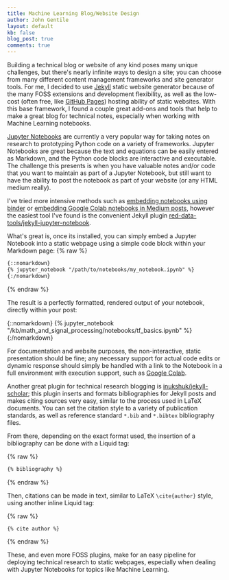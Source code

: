 ```yaml
---
title: Machine Learning Blog/Website Design
author: John Gentile
layout: default
kb: false
blog_post: true
comments: true
---
```


Building a technical blog or website of any kind poses many unique challenges, but there's nearly infinite ways to design a site; you can choose from many different content management frameworks and site generator tools. For me, I decided to use [Jekyll](https://jekyllrb.com/) static website generator because of the many FOSS extensions and development flexibility, as well as the low-cost (often free, like [GitHub Pages](https://pages.github.com/)) hosting ability of static websites. With this base framework, I found a couple great add-ons and tools that help to make a great blog for technical notes, especially when working with Machine Learning notebooks.

[Jupyter Notebooks](https://jupyter.org/) are currently a very popular way for taking notes on research to prototyping Python code on a variety of frameworks. Jupyter Notebooks are great because the text and equations can be easily entered as Markdown, and the Python code blocks are interactive and executable. The challenge this presents is when you have valuable notes and/or code that you want to maintain as part of a Jupyter Notebook, but still want to have the ability to post the notebook as part of your website (or any HTML medium really).

I've tried more intensive methods such as [embedding notebooks using binder](https://elc.github.io/posts/embed-interactive-notebooks/) or [embedding Google Colab notebooks in Medium posts](https://medium.com/@lzhou1110/how-to-embed-google-colaboratory-into-medium-in-3-steps-487b525b103c), however the easiest tool I've found is the convenient Jekyll plugin [red-data-tools/jekyll-jupyter-notebook](https://github.com/red-data-tools/jekyll-jupyter-notebook).

What's great is, once its installed, you can simply embed a Jupyter Notebook into a static webpage using a simple code block within your Markdown page:
{% raw %}
```markdown
{::nomarkdown}
{% jupyter_notebook "/path/to/notebooks/my_notebook.ipynb" %}
{:/nomarkdown}
```
{% endraw %}

The result is a perfectly formatted, rendered output of your notebook, directly within your post:

{::nomarkdown}
{% jupyter_notebook "/kb/math_and_signal_processing/notebooks/tf_basics.ipynb" %}
{:/nomarkdown}

For documentation and website purposes, the non-interactive, static presentation should be fine; any necessary support for actual code edits or dynamic response should simply be handled with a link to the Notebook in a full environment with execution support, such as [Google Colab](https://colab.research.google.com/).

Another great plugin for technical research blogging is [inukshuk/jekyll-scholar](https://github.com/inukshuk/jekyll-scholar); this plugin inserts and formats bibliographies for Jekyll posts and makes citing sources very easy, similar to the process used in LaTeX documents. You can set the citation style to a variety of publication standards, as well as reference standard `*.bib` and `*.bibtex` bibliography files.

From there, depending on the exact format used, the insertion of a bibliography can be done with a Liquid tag:

{% raw %}
```markdown
{% bibliography %}
```
{% endraw %}

Then, citations can be made in text, similar to LaTeX `\cite{author}` style, using another inline Liquid tag:

{% raw %}
```markdown
{% cite author %}
```
{% endraw %}

These, and even more FOSS plugins, make for an easy pipeline for deploying technical research to static webpages, especially when dealing with Jupyter Notebooks for topics like Machine Learning.


